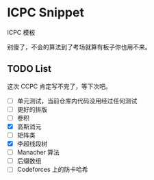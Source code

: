# ICPC Snippet

ICPC 模板

别傻了，不会的算法到了考场就算有板子你也用不来。

## TODO List

这次 CCPC 肯定写不完了，等下次吧。

- [ ] 单元测试，当前仓库内代码没用经过任何测试
- [ ] 更好的排版
- [ ] 卷积
- [x] 高斯消元
- [ ] 矩阵类
- [x] 李超线段树
- [ ] Manacher 算法
- [ ] 后缀数组
- [ ] Codeforces 上的防卡哈希
